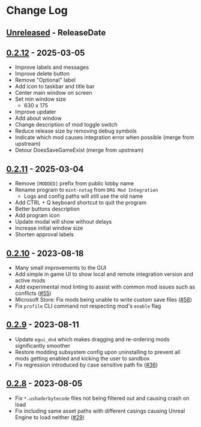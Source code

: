 # Change Log

<!-- next-header -->

## [Unreleased] - ReleaseDate

## [0.2.12] - 2025-03-05

- Improve labels and messages
- Improve delete button
- Remove "Optional" label
- Add icon to taskbar and title bar
- Center main window on screen
- Set min window size
  - 630 x 175
- Improve updater
- Add about window
- Change description of mod toggle switch
- Reduce release size by removing debug symbols
- Indicate which mod causes integration error when possible (merge from upstream)
- Detour DoesSaveGameExist (merge from upstream)

## [0.2.11] - 2025-03-04

- Remove `[MODDED]` prefix from public lobby name
- Rename program to `mint-notag` from `DRG Mod Integration`
  - Logs and config paths will still use the old name
- Add CTRL + Q keyboard shortcut to quit the program
- Better buttons description
- Add program icon
- Update modal will show without delays
- Increase initial window size
- Shorten approval labels

## [0.2.10] - 2023-08-18

- Many small improvements to the GUI
- Add simple in game UI to show local and remote integration version and active mods
- Add experimental mod linting to assist with common mod issues such as conflicts ([#55](https://github.com/trumank/drg-mod-integration/pull/55))
- Microsoft Store: Fix mods being unable to write custom save files ([#58](https://github.com/trumank/drg-mod-integration/issues/58))
- Fix `profile` CLI command not respecting mod's `enable` flag

## [0.2.9] - 2023-08-11

- Update `egui_dnd` which makes dragging and re-ordering mods significantly smoother
- Restore modding subsystem config upon uninstalling to prevent all mods getting enabled and kicking the user to sandbox
- Fix regression introduced by case sensitive path fix ([#36](https://github.com/trumank/drg-mod-integration/issues/36))

## [0.2.8] - 2023-08-05

- Fix `*.ushaderbytecode` files not being filtered out and causing crash on load
- Fix including same asset paths with different casings causing Unreal Engine to load neither ([#29](https://github.com/trumank/drg-mod-integration/issues/29))

<!-- next-url -->
[Unreleased]: https://github.com/Strappazzon/drg-mint-notag/compare/v0.2.12...HEAD
[0.2.12]: https://github.com/Strappazzon/drg-mint-notag/compare/v0.2.11...v0.2.12
[0.2.11]: https://github.com/Strappazzon/drg-mint-notag/compare/832f7db...v0.2.11
[0.2.10]: https://github.com/trumank/drg-mod-integration/compare/v0.2.9...v0.2.10
[0.2.9]: https://github.com/trumank/drg-mod-integration/compare/v0.2.8...v0.2.9
[0.2.8]: https://github.com/trumank/drg-mod-integration/compare/v0.2.7...v0.2.8
